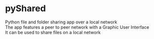 # pyShared
Python file and folder sharing app over a local network
<br>
The app features a peer to peer network with a Graphic User Interface
<br>
It can be used to share files on a local network
